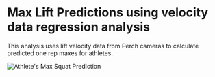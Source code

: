 # Max Lift Predictions using velocity data regression analysis  

This analysis uses lift velocity data from Perch cameras to calculate predicted one rep maxes for athletes. 

![Athlete's Max Squat Prediction](https://raw.githubusercontent.com/annaduan09/max-lift-prediction/branch-name/path/to/your/plot.png)

